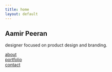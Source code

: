 ```yaml
---
title: home
layout: default
---
```


<body>
    <section class="standard">
    <div class="container">
        <h1 class="heading">Aamir Peeran</h1>
        <p class="subheading">designer focused on product design and branding.</p>
        <div class="links">
            <div class="link"><a href="/about.html">about</a></div>
            <div class="link"><a href="/portfolio.html">portfolio</a></div>
            <div class="link"><a href="/contact.html">contact</a></div>
        </div>
        </div>
    </section>
</body>